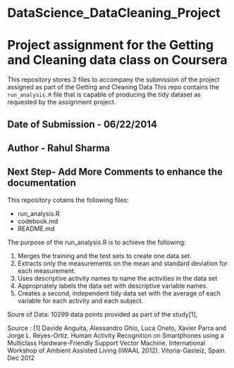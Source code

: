 DataScience_DataCleaning_Project
================================
# Project assignment for the Getting and Cleaning data class on Coursera

This repository stores 3 files to accompany the submission of the project assigned as part of the Getting and Cleaning Data
This repo contains the `run_analysis.R` file that is capable of producing the tidy dataset as requested by the assignment project.

## Date of Submission - 06/22/2014
## Author - Rahul Sharma
## Next Step- Add More Comments to enhance the documentation

This repository cotains the following files:
- run_analysis.R
- codebook.md
- README.md

The purpose of the run_analysis.R is to achieve the following:
1. Merges the training and the test sets to create one data set.
2. Extracts only the measurements on the mean and standard deviation for each measurement. 
3. Uses descriptive activity names to name the activities in the data set
4. Appropriately labels the data set with descriptive variable names. 
5. Creates a second, independent tidy data set with the average of each variable for each activity and each subject. 

Soure of Data: 10299 data points provided as part of the study[1], 

Source : 
[1] Davide Anguita, Alessandro Ghio, Luca Oneto, Xavier Parra and Jorge L. Reyes-Ortiz. Human Activity Recognition on Smartphones using a Multiclass Hardware-Friendly Support Vector Machine. International Workshop of Ambient Assisted Living (IWAAL 2012). Vitoria-Gasteiz, Spain. Dec 2012

